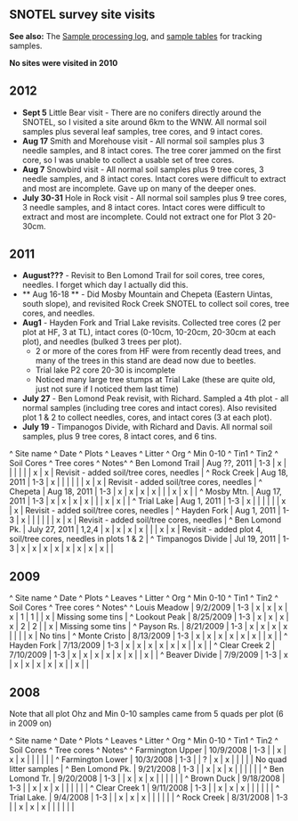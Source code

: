 ## SNOTEL survey site visits


**See also:** The [Sample processing log](snotelC/snotelC_sampleprocessinglog_1.md), and [sample tables](snotelC/snotelC_sampletables.md) for tracking samples.


**No sites were visited in 2010**

## 2012

* **Sept 5** Little Bear visit - There are no conifers directly around the SNOTEL, so I visited a site around 6km to the WNW. All normal soil samples plus several leaf samples, tree cores, and 9 intact cores.
* **Aug 17** Smith and Morehouse visit - All normal soil samples plus 3 needle samples, and 8 intact cores. The tree corer jammed on the first core, so I was unable to collect a usable set of tree cores.
* **Aug 7** Snowbird visit - All normal soil samples plus 9 tree cores, 3 needle samples, and 8 intact cores. Intact cores were difficult to extract and most are incomplete. Gave up on many of the deeper ones.
* **July 30-31** Hole in Rock visit - All normal soil samples plus 9 tree cores, 3 needle samples, and 8 intact cores. Intact cores were difficult to extract and most are incomplete. Could not extract one for Plot 3 20-30cm.

## 2011

* **August???** - Revisit to Ben Lomond Trail for soil cores, tree cores, needles. I forget which day I actually did this.
* ** Aug 16-18 ** - Did Mosby Mountain and Chepeta (Eastern Uintas, south slope), and revisited Rock Creek SNOTEL to collect soil cores, tree cores, and needles.
* **Aug1** - Hayden Fork and Trial Lake revisits. Collected tree cores (2 per plot at HF, 3 at TL), intact cores (0-10cm, 10-20cm, 20-30cm at each plot), and needles (bulked 3 trees per plot).
  * 2 or more of the cores from HF were from recently dead trees, and many of the trees in this stand are dead now due to beetles.
  * Trial lake P2 core 20-30 is incomplete
  * Noticed many large tree stumps at Trial Lake (these are quite old, just not sure if I noticed them last time)
* **July 27** - Ben Lomond Peak revisit, with Richard. Sampled a 4th plot - all normal samples (including tree cores and intact cores). Also revisited plot 1 & 2 to collect needles, cores, and intact cores (3 at each plot).
* **July 19** - Timpanogos Divide, with Richard and Davis. All normal soil samples, plus 9 tree cores, 8 intact cores, and 6 tins.

\^ Site name \^ Date \^ Plots \^ Leaves \^ Litter \^ Org \^ Min 0-10 \^
Tin1 \^ Tin2 \^ Soil Cores \^ Tree cores \^ Notes\^ \^ Ben Lomond Trail
| Aug ??, 2011 | 1-3 | x | | | | | | x | x | Revisit - added soil/tree
cores, needles | \^ Rock Creek | Aug 18, 2011 | 1-3 | x | | | | | | x |
x | Revisit - added soil/tree cores, needles | \^ Chepeta | Aug 18, 2011
| 1-3 | x | x | x | x | | | x | x | | \^ Mosby Mtn. | Aug 17, 2011 | 1-3
| x | x | x | x | | | x | x | | \^ Trial Lake | Aug 1, 2011 | 1-3 | x |
| | | | | x | x | Revisit - added soil/tree cores, needles | \^ Hayden
Fork | Aug 1, 2011 | 1-3 | x | | | | | | x | x | Revisit - added
soil/tree cores, needles | \^ Ben Lomond Pk. | July 27, 2011 | 1,2,4 | x
| x | x | x | | | x | x | Revisit - added plot 4, soil/tree cores,
needles in plots 1 & 2 | \^ Timpanogos Divide | Jul 19, 2011 | 1-3 | x |
x | x | x | x | x | x | x | |

## 2009

\^ Site name \^ Date \^ Plots \^ Leaves \^ Litter \^ Org \^ Min 0-10 \^
Tin1 \^ Tin2 \^ Soil Cores \^ Tree cores \^ Notes\^ \^ Louis Meadow |
9/2/2009 | 1-3 | x | x | x | x | 1 | 1 | | x | Missing some tins | \^
Lookout Peak | 8/25/2009 | 1-3 | x | x | x | x | 2 | 2 | | x | Missing
some tins | \^ Payson Rs. | 8/21/2009 | 1-3 | x | x | x | x | | | | x |
No tins | \^ Monte Cristo | 8/13/2009 | 1-3 | x | x | x | x | x | x | |
x | | \^ Hayden Fork | 7/13/2009 | 1-3 | x | x | x | x | x | x | | x | |
\^ Clear Creek 2 | 7/10/2009 | 1-3 | x | x | x | x | x | x | | x | | \^
Beaver Divide | 7/9/2009 | 1-3 | x | x | x | x | x | x | | x | |

## 2008

Note that all plot Ohz and Min 0-10 samples came from 5 quads per plot
(6 in 2009 on)

\^ Site name \^ Date \^ Plots \^ Leaves \^ Litter \^ Org \^ Min 0-10 \^
Tin1 \^ Tin2 \^ Soil Cores \^ Tree cores \^ Notes\^ \^ Farmington Upper
| 10/9/2008 | 1-3 | | x | x | x | | | | | | \^ Farmington Lower |
10/3/2008 | 1-3 | | ? | x | x | | | | | No quad litter samples | \^ Ben
Lomond Pk. | 9/21/2008 | 1-3 | | x | x | x | | | | | | \^ Ben Lomond Tr.
| 9/20/2008 | 1-3 | | x | x | x | | | | | | \^ Brown Duck | 9/18/2008 |
1-3 | | x | x | x | | | | | | \^ Clear Creek 1 | 9/11/2008 | 1-3 | | x |
x | x | | | | | | \^ Trial Lake. | 9/4/2008 | 1-3 | | x | x | x | | | |
| | \^ Rock Creek | 8/31/2008 | 1-3 | | x | x | x | | | | | |
